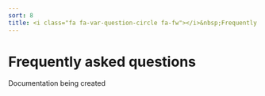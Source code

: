 ```yaml
---
sort: 8
title: <i class="fa fa-var-question-circle fa-fw"></i>&nbsp;Frequently asked questions (FAQ)
---
```


# Frequently asked questions

Documentation being created
